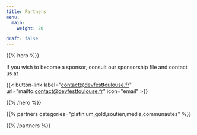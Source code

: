 ```yaml
---
title: Partners
menu:
  main:
    weight: 20

draft: false
---
```


{{% hero %}}

If you wish to become a sponsor, consult our sponsorship file and contact us at

{{< button-link label="contact@devfesttoulouse.fr"
                url="mailto:contact@devfesttoulouse.fr"
                icon="email" >}} 


{{% /hero %}}


<!-- Parteners list -->

{{% partners categories="platinium,gold,soutien,media,communautes" %}}

{{% /partners %}}